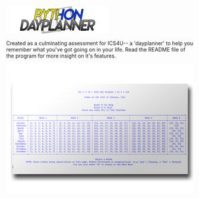  ![PythonDayPlanner](./pdp_for_site.png?raw=true)
 
 
 Created as a culminating assessment for ICS4U-- a 'dayplanner' to help you remember what you've got going on in your life. Read the README file of the program for more insight on it's features.

 ![PythonDayPlanner](./PDP_UI.png?raw=true)
